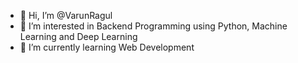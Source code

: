 - 👋 Hi, I’m @VarunRagul
- 👀 I’m interested in Backend Programming using Python, Machine Learning and Deep Learning
- 🌱 I’m currently learning Web Development 


<!---
VarunRagul/VarunRagul is a ✨ special ✨ repository because its `README.md` (this file) appears on your GitHub profile.
You can click the Preview link to take a look at your changes.
--->
